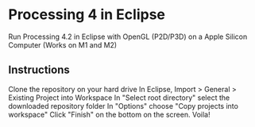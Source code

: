 # Processing 4 in Eclipse
Run Processing 4.2 in Eclipse with OpenGL (P2D/P3D) on a Apple Silicon Computer (Works on M1 and M2)

## Instructions
Clone the repository on your hard drive
In Eclipse, Import > General > Existing Project into Workspace
In "Select root directory" select the downloaded repository folder
In "Options" choose "Copy projects into workspace"
Click "Finish" on the bottom on the screen.
Voila!

